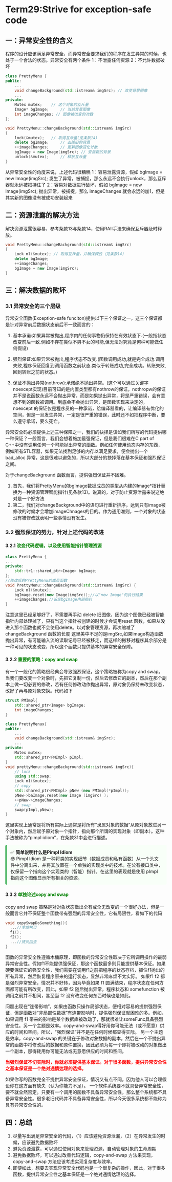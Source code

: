 # Term29:Strive for exception-safe code
## 一：异常安全性的含义
程序的设计应该满足异常安全，而异常安全要求我们的程序在发生异常的时候，也处于一个合法的状态。异常安全有两个条件
1：不泄露任何资源
2：不允许数据破坏

```C++
class PrettyMenu {
public:
    ...
    void changeBackground(std::istream& imgSrc); // 改变背景图像
    ... 
private:
    Mutex mutex; 	// 这个对象的互斥量 
    Image* bgImage; 	// 当前背景图像
    int imageChanges; // 图像被改变的次数
};

void PrettyMenu::changeBackground(std::istream& imgSrc)
{
    lock(&mutex); 	// 取得互斥量(见条款14)
    delete bgImage; 	// 去除旧的背景
    ++imageChanges; 	// 更新图像变化计数
    bgImage = new Image(imgSrc); // 安装新的背景
    unlock(&mutex); 	// 释放互斥量
}

```
从异常安全性的角度来说，上述代码很糟糕
1：容易泄露资源，假如 bgImage = new Image(imgSrc); 发生了异常，被捕捉，那么永远不会执行unlock，那么互斥器就永远被把持住了
2：容易对数据进行破坏，假如 bgImage = new Image(imgSrc); 抛出异常，被捕捉，那么 imageChanges 就会永远的加1，但是其实新的图像没有被成功安装起来

## 二：资源泄露的解决方法
解决资源泄露很容易，参考条款13与条款14，使用RAII手法来确保互斥器及时释放。

```C++
void PrettyMenu::changeBackground(std::istream& imgSrc)
{
    Lock ml(&mutex); // 取得互斥量，并确保释放（见条款14）
    delete bgImage;
    ++imageChanges;
    bgImage = new Image(imgSrc);
}
```


## 三：解决数据的败坏

### 3.1 异常安全的三个层级
异常安全函数(Exception-safe funciton)提供以下三个保证之一，这三个保证都是针对异常前后数据状态前后不一致而言的：

1. 基本承诺:如果异常被抛出,程序内的任何事物仍保持在有效状态下.(一般指状态改变前后一致.例如不存在类似不男不女的可能,但无法对究竟是何种可能做任何假设)


2. 强烈保证:如果异常被抛出,程序状态不改变.(函数调用成功,就是完全成功.调用失败,程序保证回复到调用函数之前状态.类似于转账成功,完全成功。转账失败,回到转账之前的状态。)


3. 保证不抛出异常(nothrow):承诺绝不抛出异常。(这个可以通过关键字noexcept实现)目前可知的是内置类型都有nothrow的保证。nothropw的保证并不是说函数永远不会抛出异常，而是如果抛出异常，将是严重错误，会有意想不到的函数被调用。到底会不会抛出异常，是函数实现来决定的，noexcept 的保证仅是程序员的一种承诺，给编译器看的，让编译器有优化的空间，但是一旦发生异常，一定是很严重的错误，此时还不如把程序中断，要么遵守承诺，要么死亡。


异常安全码必须提供上述三种保障之一，我们的抉择是该如我们所写的代码提供哪一种保证？一般而言，我们会想着施加最强保证，但是我们很难在C part of C++中没有调用任何一个可能抛出异常的函数。例如任何使用动态内存的东西，例如所有STL容器，如果无法找到足够的内存以满足要求，便会抛出一个bad_alloc 异常，这是很难以避免的，所以大部分的抉择落在基本保证和强烈保证之间。


对于changeBackground 函数而言，提供强烈保证并不困难。
1. 首先，我们将PrettyMenu的bgImage数据成员的类型从内建的Image*指针替换为一种资源管理智能指针(见条款13)。说真的，对于防止资源泄露来说这绝对是一个好方法
2. 第二，我们对changeBackground中的语句进行重新排序，达到只有image被修改的时候才会增加imageChnages的目的。作为通用准则，一个对象的状态没有被修改就表明一些事情没有发生。

### 3.2 强烈保证的努力，针对上述代码的改进

#### 3.2.1 <span style="color: green; font-weight: bold;">改变代码逻辑，以及使用智能指针管理资源</span>
```C++
class PrettyMenu {
...
private:
    std::tr1::shared_ptr<Image> bgImage;
};
//修改后的PrettyMenu的成员函数
void PrettyMenu::changeBackground(std::istream& imgSrc) {
	Lock ml(&mutex);
	bgImage.reset(new Image(imgSrc));//以"new Image"的执行结果
	++imageChanges;//设定bgImage内部指针
}

```

注意这里已经足够好了，不需要再手动 delete 旧图像，因为这个图像已经被智能指针内部处理掉了，只有当这个指针被创建的时候才会调用reset 函数，如果从没进入那个函数也就不会使用delete。以对象管理资源，再次缩减了changeBackground  函数的长度
这里美中不足的是imgSrc,如果Image构造函数抛出异常，有可能输入流的读取记号已经被移走，而这样的搬移对程序其余部分是一种可见的状态改变，所以这个函数只提供基本的异常安全保障。

#### 3.2.2 <span style="color: green; font-weight: bold;">重要的策略：copy and swap</span>

有一个一般化的策略很经典会导致强烈保证，这个策略被称为copy and swap。当我们要改变一个对象时，先把它复制一份，然后去修改它的副本，然后在那个副本上做一切必要的修改，若有任何修改动作抛出异常，原对象仍保持未改变状态，改好了再与原对象交换。代码如下

```C++
struct PMImpl{
	std::shared_ptr<Image> bgImage;
	int imageChanges;
}

class PrettyMenux{
public:
	...
	void changeBackground(std::istream& imgSrc);
	...
private:
	Mutex mutex;
	std::shared_ptr<PMImpl> pImpl;
}
void prettyMenu::changeBackground(std::istream& imgSrc){
	// lock
	using std::swap;
	Lock m1(&mutex);
	// copy
	std::shared_ptr<PMImpl> pNew (new PMImpl(*pImpl));
	pNew->baImage.reset(new Image (imgSrc) );
	++pNew->imageChanges;
	// swap
	swap(pImpl,pNew);
}
```
这里实现上通常是将所有实际上通常是将所有“隶属对象的数据”从原对象放进另一个对象内，然后赋予原对象一个指针，指向那个所谓的实现对象（即副本）。这种手法被称为“pimpl idiom”，在条款31中会进行描述。




<div style="border-left: 4px solid #28a745; background-color: #f8fff8; padding: 12px; margin: 10px 0; border-radius: 4px;">
✅ <strong>简单说明什么是Pimpl Idiom</strong><br>参
Pimpl Idiom 是一种将类的实现细节（数据成员和私有函数）从一个头文件中分离出来，并将其放置在一个单独的实现类中的技术。在公有接口类中，仅保留一个指向这个实现类的（智能）指针。在这里的表现就是使用 pImpl 指向这个图像显示所有相关的资源。
</div>

#### 3.3.2  <span style="color: green; font-weight: bold;">单独论述copy and swap</span>
copy and swap 策略是对对象状态做出全有或全无改变的一个很好办法，但是一般而言它并不保证整个函数带有强烈的异常安全性，它有局限性，看如下的代码
```C++
void copySwapDoSomething(){
  ...//生成拷贝
  f1();
  f2();
  ...//拷贝回去
}

```
函数的异常安全性遵循木桶原理，即函数的异常安全性取决于它所调用操作的最弱异常安全性。假如f1不能提供强保证，那这个函数最多则只能提供基本保证。如果硬要保证它的强安全性，我们需要在调用f1之前把程序的状态存档，抓住f1抛出的所有异常，然后恢复程序原来的运行状态，显然非常麻烦不太实际。
如果f1 f2 都是强烈异常安全，情况并不好转，因为毕竟如果 f1 圆满结束，程序状态在任何方面都可能有所改变，因此，如果 f2 随后抛出异常，程序状态和 somefunction 被调用之前并不相同，甚至当 f2 没有改变任何东西时候也是如此。

问题出现在“连带影响”，如果由函数只操作局部状态，便相对容易的提供强烈保证，但是函数对“非局部性数据”有连带影响时，提供强烈保证就困难的多。例如，如果调用 f1 带来的影响是某个数据库被改动了，那就很难让someFunc具备强烈安全性。另一个主题是效率。copy-and-swap得好用你可能无法（或不愿意）供应的时间和空间。所以，“强烈保证”并不是在任何时候都显得实际。
另一个主题是效率，copy-and-swap 的关键在于修改对象数据的副本，然后在一个不抛出异常的函数中将修改后的数据和原件置换，因此必须为每一个即将被改动的对象做出一个副本，那得耗用你可能无法或无意愿供应的时间和空间。

<span style="color: red; font-weight: bold;">当强烈保证不切实际时，你就必须提供基本保证。对于很多函数，提供异常安全性之基本保证是一个绝对通情达理的选择。</span>

如果你写的函数完全不提供异常安全保证，情况又有点不同，因为他人可以合理假设你在这方面有缺失（认为你能力不足）。
一个软件系统要不就具备异常安全性，要不就全然否定。只要有一个调用的函数不具备异常安全性，那么整个系统都不具备异常安全性。很多老旧代码并不具备异常安全性，所以今天很多系统都不能称为具有异常安全性的。

## 四：总结
1. 尽量写出满足异常安全的代码，（1）应该避免资源泄漏，（2）在异常发生的时候，应该避免数据败坏
2. 避免资源泄露，可以通过使用对象来管理资源，自动管理对象的生命周期
3. 避免数据败坏，可以通过改善代码逻辑，copy-and-swap 方法来实现，copy-and-swap 方法应该考虑实现复杂度与效率。
4. 即便如此，想要去实现异常安全代码也是一个很复杂的操作，因此，对于很多函数，提供异常安全性之基本保证是一个绝对通情达理的选择。